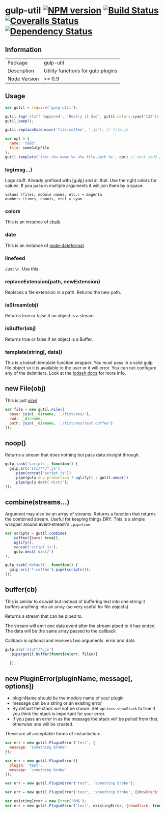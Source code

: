 # gulp-util [![NPM version][npm-image]][npm-url] [![Build Status][travis-image]][travis-url] [![Coveralls Status][coveralls-image]][coveralls-url] [![Dependency Status](https://david-dm.org/gulpjs/gulp-util.png?theme=shields.io)](https://david-dm.org/gulpjs/gulp-util)

## Information

<table>
<tr> 
<td>Package</td><td>gulp-util</td>
</tr>
<tr>
<td>Description</td>
<td>Utility functions for gulp plugins</td>
</tr>
<tr>
<td>Node Version</td>
<td>>= 0.9</td>
</tr>
</table>

## Usage

```javascript
var gutil = require('gulp-util');

gutil.log('stuff happened', 'Really it did', gutil.colors.cyan('123'));
gutil.beep();

gutil.replaceExtension('file.coffee', '.js'); // file.js

var opt = {
  name: 'todd',
  file: someGulpFile
};
gutil.template('test <%= name %> <%= file.path %>', opt) // test todd /js/hi.js
```

### log(msg...)

Logs stuff. Already prefixed with [gulp] and all that. Use the right colors for values. If you pass in multiple arguments it will join them by a space.

```
values (files, module names, etc.) = magenta
numbers (times, counts, etc) = cyan
```

### colors

This is an instance of [chalk](https://github.com/sindresorhus/chalk)

### date

This is an instance of [node-dateformat](https://github.com/felixge/node-dateformat).

### linefeed

Just `\n`. Use this.

### replaceExtension(path, newExtension)

Replaces a file extension in a path. Returns the new path.

### isStream(obj)

Returns true or false if an object is a stream.

### isBuffer(obj)

Returns true or false if an object is a Buffer.

### template(string[, data])

This is a lodash.template function wrapper. You must pass in a valid gulp file object so it is available to the user or it will error. You can not configure any of the delimiters. Look at the [lodash docs](http://lodash.com/docs#template) for more info.

## new File(obj)

This is just [vinyl](https://github.com/wearefractal/vinyl)

```javascript
var file = new gutil.File({
  base: join(__dirname, './fixtures/'),
  cwd: __dirname,
  path: join(__dirname, './fixtures/test.coffee')
});
```

## noop()

Returns a stream that does nothing but pass data straight through.

```javascript
gulp.task('scripts', function() {
  gulp.src('src/**/*.js')
    .pipe(concat('script.js'))
    .pipe(gulp.env.production ? uglify() : gutil.noop())
    .pipe(gulp.dest('dist/');
});
```

## combine(streams...)

Argument may also be an array of streams. Returns a function that returns the combined stream. Useful for keeping things DRY. This is a simple wrapper around event-stream's `.pipeline`

```javascript
var scripts = gutil.combine(
    coffee({bare: true}),
    uglify(),
    concat('script.js'),
    gulp.dest('dist/')
);

gulp.task('default', function() {
  gulp.src('*.coffee').pipe(scripts());
});
```

## buffer(cb)

This is similar to es.wait but instead of buffering text into one string it buffers anything into an array (so very useful for file objects).

Returns a stream that can be piped to.

The stream will emit one data event after the stream piped to it has ended. The data will be the same array passed to the callback.

Callback is optional and receives two arguments: error and data

```javascript
gulp.src('stuff/*.js')
  .pipe(gutil.buffer(function(err, files){
  
  });
```

## new PluginError(pluginName, message[, options])

- pluginName should be the module name of your plugin
- message can be a string or an existing error
- By default the stack will not be shown. Set `options.showStack` to true if you think the stack is important for your error.
- If you pass an error in as the message the stack will be pulled from that, otherwise one will be created.

These are all acceptable forms of instantiation:

```javascript
var err = new gutil.PluginError('test', {
  message: 'something broke'
});

var err = new gutil.PluginError({
  plugin: 'test',
  message: 'something broke'
});

var err = new gutil.PluginError('test', 'something broke');

var err = new gutil.PluginError('test', 'something broke', {showStack: true});

var existingError = new Error('OMG');
var err = new gutil.PluginError('test', existingError, {showStack: true});
```

[npm-url]: https://npmjs.org/package/vinyl-fs
[npm-image]: https://badge.fury.io/js/vinyl-fs.png
[travis-url]: https://travis-ci.org/gulpjs/gulp-util
[travis-image]: https://travis-ci.org/gulpjs/gulp-util.png?branch=master
[coveralls-url]: https://coveralls.io/r/gulpjs/gulp-util
[coveralls-image]: https://coveralls.io/repos/gulpjs/gulp-util/badge.png
[depstat-url]: https://david-dm.org/gulpjs/gulp-util
[depstat-image]: https://david-dm.org/gulpjs/gulp-util.png
